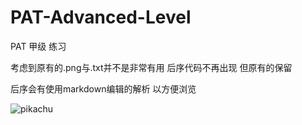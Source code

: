 ﻿# PAT-Advanced-Level  
PAT 甲级 练习  

考虑到原有的.png与.txt并不是非常有用 后序代码不再出现 但原有的保留

后序会有使用markdown编辑的解析 以方便浏览

![pikachu](https://github.com/YohnWang/PAT-Advanced-Level/picture/pikachu.jpg)